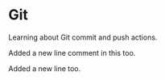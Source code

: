 # Git

Learning about Git commit and push actions.

Added a new line comment in this too.

Added a new line too.
